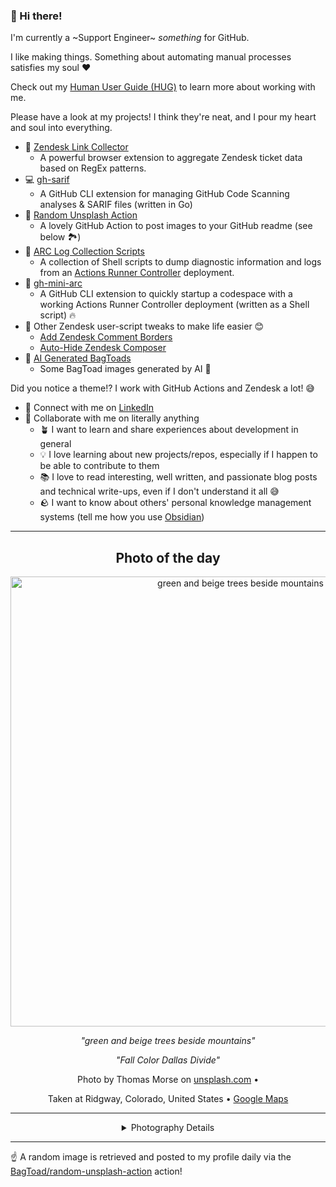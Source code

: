 ### 👋 Hi there!

I'm currently a ~Support Engineer~ _something_ for GitHub.

I like making things. Something about automating manual processes satisfies my soul ❤️

Check out my [Human User Guide (HUG)](https://gist.github.com/BagToad/a28f06f1c46e6e5d419b98921e835f40) to learn more about working with me.

Please have a look at my projects! I think they're neat, and I pour my heart and soul into everything.

- 🔗 [Zendesk Link Collector](https://github.com/BagToad/Zendesk-Link-Collector) 
  - A powerful browser extension to aggregate Zendesk ticket data based on RegEx patterns.
- 💻 [gh-sarif](https://github.com/BagToad/gh-sarif)
  - A GitHub CLI extension for managing GitHub Code Scanning analyses & SARIF files (written in Go)
- 🌊 [Random Unsplash Action](https://github.com/BagToad/random-unsplash-action)
  - A lovely GitHub Action to post images to your GitHub readme (see below 🏞️)
- 🏃 [ARC Log Collection Scripts](https://github.com/BagToad/arc-log-collection-scripts)
  - A collection of Shell scripts to dump diagnostic information and logs from an [Actions Runner Controller](https://github.com/actions/actions-runner-controller) deployment.
- 🏃 [gh-mini-arc](https://github.com/BagToad/gh-mini-arc)
  - A GitHub CLI extension to quickly startup a codespace with a working Actions Runner Controller deployment (written as a Shell script) 🔥
- 🧘 Other Zendesk user-script tweaks to make life easier 😊
  - [Add Zendesk Comment Borders](https://github.com/BagToad/add-zendesk-comment-borders)
  - [Auto-Hide Zendesk Composer](https://github.com/BagToad/Auto-Hide-Zendesk-Composer)
- 🐸 [AI Generated BagToads](https://github.com/BagToad/bagtoads)
  - Some BagToad images generated by AI 🐸

Did you notice a theme!? I work with GitHub Actions and Zendesk a lot! 😅

- 🔗 Connect with me on [LinkedIn](https://www.linkedin.com/in/kynan-ware/)
- 🤝 Collaborate with me on literally anything
  - 🪴 I want to learn and share experiences about development in general
  - 💡 I love learning about new projects/repos, especially if I happen to be able to contribute to them
  - 📚 I love to read interesting, well written, and passionate blog posts and technical write-ups, even if I don't understand it all 😅
  - 🪨 I want to know about others' personal knowledge management systems (tell me how you use [Obsidian](https://obsidian.md/))
 
----
<div align="center">

## Photo of the day
  
  <a href="https://unsplash.com/photos/green-and-beige-trees-beside-mountains-cuKKa0vWZSY"><img width="720" src="https://images.unsplash.com/photo-1503424886307-b090341d25d1?crop=entropy&cs=tinysrgb&fit=max&fm=jpg&ixid=M3w1NTI0NDl8MHwxfHJhbmRvbXx8fHx8fHx8fDE3NDIyNzc2MjZ8&ixlib=rb-4.0.3&q=80&w=1080" alt="green and beige trees beside mountains"></a>
  
  <em>"green and beige trees beside mountains"</em>
  
  <em>"Fall Color Dallas Divide"</em>

  Photo by Thomas Morse on [unsplash.com](https://unsplash.com/) • 
  
  Taken at Ridgway, Colorado, United States • [Google Maps](https://www.google.com/maps/search/?api=1&query=38.06217167,-107.81276)
  
  ---
  
<details>
<summary>Photography Details</summary>
  
| Parameter     | Value |
| ------------- | ----- |
| Camera Model  | NIKON D7000 |
| Exposure Time | 1/160 |
| Aperture      | 6.3 |
| Focal Length  | 28.0 |
| ISO           | 200 |
| Location      | Ridgway, Colorado, United States (United States) |
| Coordinates   | Latitude 38.06217167, Longitude -107.81276 |

### Map

```geojson
        {
            "type": "FeatureCollection",
            "features": [
                {
                    "type": "Feature",
                    "properties": {},
                    "geometry": {
                        "coordinates": [
                            -107.81276,
                            38.06217167
                        ],
                        "type": "Point"
                    },
                    "id": 1
                },
                {
                    "type": "Feature",
                    "properties": {},
                    "geometry": {
                        "coordinates": [
                            [
                                -107.51276,
                                38.362171669999995
                            ],
                            [
                                -107.51276,
                                37.76217167
                            ],
                            [
                                -108.11276,
                                37.76217167
                            ],
                            [
                                -108.11276,
                                38.362171669999995
                            ],
                            [
                                -107.51276,
                                38.362171669999995
                            ]
                        ],
                        "type": "LineString"
                    }
                }
            ]
        }
```

</details>

</div>

----

☝️ A random image is retrieved and posted to my profile daily via the [BagToad/random-unsplash-action](https://github.com/BagToad/random-unsplash-action) action!
